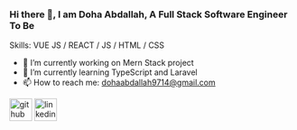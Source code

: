 ### Hi there 👋, I am Doha Abdallah, A Full Stack Software Engineer To Be


Skills: VUE JS / REACT / JS / HTML / CSS

- 🔭 I’m currently working on Mern Stack project 
- 🌱 I’m currently learning TypeScript and Laravel 
- 📫 How to reach me: dohaabdallah9714@gmail.com 


[<img src='https://cdn.jsdelivr.net/npm/simple-icons@3.0.1/icons/github.svg' alt='github' height='40'>](https://github.com/https://github.com/Ab-Doha)  [<img src='https://cdn.jsdelivr.net/npm/simple-icons@3.0.1/icons/linkedin.svg' alt='linkedin' height='40'>](https://www.linkedin.com/in/https://www.linkedin.com/in/doha-abdallah-99726b312//)  
